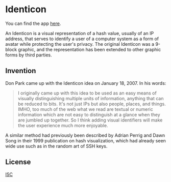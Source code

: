 # Identicon

You can find the app <a href="https://identicon-aalykiot.netlify.app/" target="_blank">here</a>.

An Identicon is a visual representation of a hash value, usually of an IP address, that serves to identify a user of a computer system as a form of avatar while protecting the user's privacy. The original Identicon was a 9-block graphic, and the representation has been extended to other graphic forms by third parties.

## Invention

Don Park came up with the Identicon idea on January 18, 2007. In his words:

> I originally came up with this idea to be used as an easy means of visually distinguishing multiple units of information, anything that can be reduced to bits. It's not just IPs but also people, places, and things. IMHO, too much of the web what we read are textual or numeric information which are not easy to distinguish at a glance when they are jumbled up together. So I think adding visual identifiers will make the user experience much more enjoyable.

A similar method had previously been described by Adrian Perrig and Dawn Song in their 1999 publication on hash visualization, which had already seen wide use such as in the random art of SSH keys.

## License

<a href="./LICENSE.md">ISC</a>
